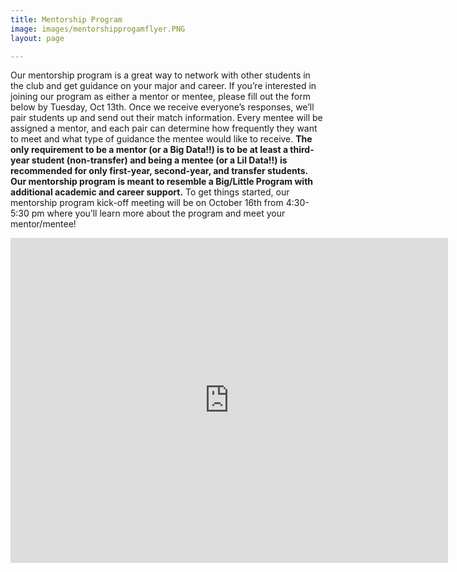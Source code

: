 ```yaml
---
title: Mentorship Program
image: images/mentorshipprogamflyer.PNG
layout: page

---
```

Our mentorship program is a great way to network with other students in the club and get guidance on your major and career. If you’re interested in joining our program as either a mentor or mentee, please fill out the form below by Tuesday, Oct 13th. Once we receive everyone’s responses, we’ll pair students up and send out their match information. Every mentee will be assigned a mentor, and each pair can determine how frequently they want to meet and what type of guidance the mentee would like to receive. **The only requirement to be a mentor (or a Big Data!!) is to be at least a third-year student (non-transfer) and being a mentee (or a Lil Data!!) is recommended for only first-year, second-year, and transfer students. Our mentorship program is meant to resemble a Big/Little Program with additional academic and career support.** To get things started, our mentorship program kick-off meeting will be on October 16th from 4:30-5:30 pm where you’ll learn more about the program and meet your mentor/mentee!

<iframe src="https://docs.google.com/forms/d/e/1FAIpQLScjdgPSQGZPwA4byZy212N5gnACQ0uUxUPogkpxwImyVNd-6w/viewform?embedded=true" width="700" height="520" frameborder="0" marginheight="0" marginwidth="0">Loading…</iframe>
